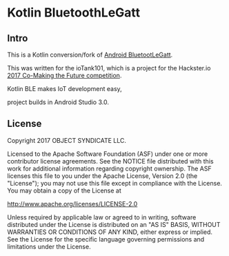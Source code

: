 
Kotlin BluetoothLeGatt
===================================

Intro
-----
This is a Kotlin conversion/fork of [Android BluetootLeGatt](https://github.com/googlesamples/android-BluetoothLeGatt).

This was written for the ioTank101, which is a project for the Hackster.io [2017 Co-Making the Future competition](https://www.hackster.io/contests/2017chinausyoungmakercompetition ).

Kotlin BLE makes IoT development easy,

project builds in Android Studio 3.0.


License
-------

Copyright 2017 OBJECT SYNDICATE LLC.

Licensed to the Apache Software Foundation (ASF) under one or more contributor
license agreements.  See the NOTICE file distributed with this work for
additional information regarding copyright ownership.  The ASF licenses this
file to you under the Apache License, Version 2.0 (the "License"); you may not
use this file except in compliance with the License.  You may obtain a copy of
the License at

http://www.apache.org/licenses/LICENSE-2.0

Unless required by applicable law or agreed to in writing, software
distributed under the License is distributed on an "AS IS" BASIS, WITHOUT
WARRANTIES OR CONDITIONS OF ANY KIND, either express or implied.  See the
License for the specific language governing permissions and limitations under
the License.
